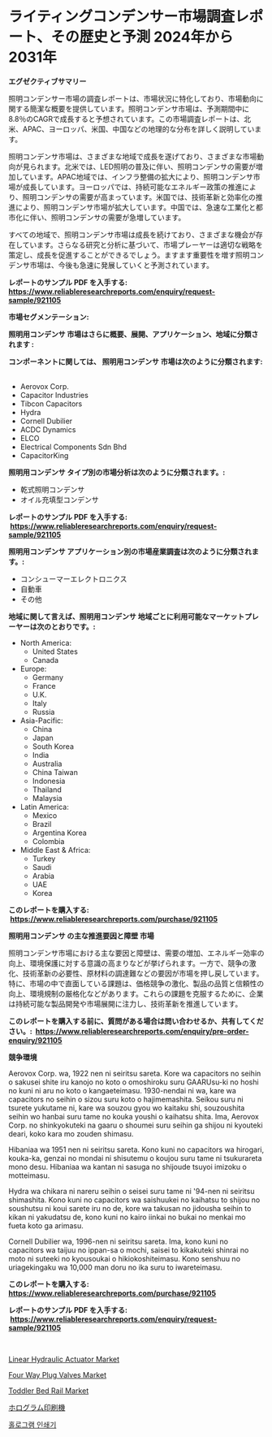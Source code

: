 <p><h1>ライティングコンデンサー市場調査レポート、その歴史と予測 2024年から2031年</h1></p><p><strong>エグゼクティブサマリー</strong></p>
<p><p>照明コンデンサー市場の調査レポートは、市場状況に特化しており、市場動向に関する簡潔な概要を提供しています。照明コンデンサ市場は、予測期間中に8.8％のCAGRで成長すると予想されています。この市場調査レポートは、北米、APAC、ヨーロッパ、米国、中国などの地理的な分布を詳しく説明しています。</p><p>照明コンデンサ市場は、さまざまな地域で成長を遂げており、さまざまな市場動向が見られます。北米では、LED照明の普及に伴い、照明コンデンサの需要が増加しています。APAC地域では、インフラ整備の拡大により、照明コンデンサ市場が成長しています。ヨーロッパでは、持続可能なエネルギー政策の推進により、照明コンデンサの需要が高まっています。米国では、技術革新と効率化の推進により、照明コンデンサ市場が拡大しています。中国では、急速な工業化と都市化に伴い、照明コンデンサの需要が急増しています。</p><p>すべての地域で、照明コンデンサ市場は成長を続けており、さまざまな機会が存在しています。さらなる研究と分析に基づいて、市場プレーヤーは適切な戦略を策定し、成長を促進することができるでしょう。ますます重要性を増す照明コンデンサ市場は、今後も急速に発展していくと予測されています。</p></p>
<p><strong>レポートのサンプル PDF を入手する: <a href="https://www.reliableresearchreports.com/enquiry/request-sample/921105">https://www.reliableresearchreports.com/enquiry/request-sample/921105</a></strong></p>
<p><strong>市場セグメンテーション:</strong></p>
<p><strong> 照明用コンデンサ 市場はさらに概要、展開、アプリケーション、地域に分類されます :</strong></p>
<p><strong>コンポーネントに関しては、 照明用コンデンサ 市場は次のように分類されます: &nbsp;</strong></p>
<p><ul><li>Aerovox Corp.</li><li>Capacitor Industries</li><li>Tibcon Capacitors</li><li>Hydra</li><li>Cornell Dubilier</li><li>ACDC Dynamics</li><li>ELCO</li><li>Electrical Components Sdn Bhd</li><li>CapacitorKing</li></ul></p>
<p><strong> 照明用コンデンサ タイプ別の市場分析は次のように分類されます。:</strong></p>
<p><ul><li>乾式照明コンデンサ</li><li>オイル充填型コンデンサ</li></ul></p>
<p><strong>レポートのサンプル PDF を入手する: &nbsp;<a href="https://www.reliableresearchreports.com/enquiry/request-sample/921105">https://www.reliableresearchreports.com/enquiry/request-sample/921105</a></strong></p>
<p><strong> 照明用コンデンサ アプリケーション別の市場産業調査は次のように分類されます。:</strong></p>
<p><ul><li>コンシューマーエレクトロニクス</li><li>自動車</li><li>その他</li></ul></p>
<p><strong>地域に関して言えば、照明用コンデンサ 地域ごとに利用可能なマーケットプレーヤーは次のとおりです。:</strong></p>
<p><ul>
    <li>
        North America:
        <ul>
            <li>United States</li>
            <li>Canada</li>
        </ul>
    </li>
    <li>
        Europe:
        <ul>
            <li>Germany</li>
            <li>France</li>
            <li>U.K.</li>
            <li>Italy</li>
            <li>Russia</li>
        </ul>
    </li>
    <li>
        Asia-Pacific:
        <ul>
            <li>China</li>
            <li>Japan</li>
            <li>South Korea</li>
            <li>India</li>
            <li>Australia</li>
            <li>China Taiwan</li>
            <li>Indonesia</li>
            <li>Thailand</li>
            <li>Malaysia</li>
        </ul>
    </li>
    <li>
        Latin America:
        <ul>
            <li>Mexico</li>
            <li>Brazil</li>
            <li>Argentina Korea</li>
            <li>Colombia</li>
        </ul>
    </li>
    <li>
        Middle East & Africa:
        <ul>
            <li>Turkey</li>
            <li>Saudi</li>
            <li>Arabia</li>
            <li>UAE</li>
            <li>Korea</li>
        </ul>
    </li>
    </ul></p>
<p><strong>このレポートを購入する: &nbsp;<a href="https://www.reliableresearchreports.com/purchase/921105">https://www.reliableresearchreports.com/purchase/921105</a></strong></p>
<p><strong>照明用コンデンサ の主な推進要因と障壁 市場</strong></p>
<p><p>照明コンデンサ市場における主な要因と障壁は、需要の増加、エネルギー効率の向上、環境保護に対する意識の高まりなどが挙げられます。一方で、競争の激化、技術革新の必要性、原材料の調達難などの要因が市場を押し戻しています。特に、市場の中で直面している課題は、価格競争の激化、製品の品質と信頼性の向上、環境規制の厳格化などがあります。これらの課題を克服するために、企業は持続可能な製品開発や市場展開に注力し、技術革新を推進しています。</p></p>
<p><strong>このレポートを購入する前に、質問がある場合は問い合わせるか、共有してください。:&nbsp; <a href="https://www.reliableresearchreports.com/enquiry/pre-order-enquiry/921105">https://www.reliableresearchreports.com/enquiry/pre-order-enquiry/921105</a></strong></p>
<p><strong>競争環境</strong></p>
<p><p>Aerovox Corp. wa, 1922 nen ni seiritsu sareta. Kore wa capacitors no seihin o sakusei shite iru kanojo no koto o omoshiroku suru GAARUsu-ki no hoshi no kuni ni aru no koto o kangaeteimasu. 1930-nendai ni wa, kare wa capacitors no seihin o sizou suru koto o hajimemashita. Seikou suru ni tsurete yukutame ni, kare wa souzou gyou wo kaitaku shi, souzoushita seihin wo hanbai suru tame no kouka youshi o kaihatsu shita. Ima, Aerovox Corp. no shinkyokuteki na gaaru o shoumei suru seihin ga shijou ni kyouteki deari, koko kara mo zouden shimasu.</p><p>Hibaniaa wa 1951 nen ni seiritsu sareta. Kono kuni no capacitors wa hirogari, kouka-ka, genzai no mondai ni shisutemu o koujou suru tame ni tsukurareta mono desu. Hibaniaa wa kantan ni sasuga no shijoude tsuyoi imizoku o motteimasu.</p><p>Hydra wa chikara ni nareru seihin o seisei suru tame ni '94-nen ni seiritsu shimashita. Kono kuni no capacitors wa saishuukei no kaihatsu to shijou no soushutsu ni koui sarete iru no de, kore wa takusan no jidousha seihin to kikan ni yakudatsu de, kono kuni no kairo iinkai no bukai no menkai mo fueta koto ga arimasu. </p><p>Cornell Dubilier wa, 1996-nen ni seiritsu sareta. Ima, kono kuni no capacitors wa taijuu no ippan-sa o mochi, saisei to kikakuteki shinrai no moto ni suteeki no kyousoukai o hikiokoshiteimasu. Kono senshuu no uriagekingaku wa 10,000 man doru no ika suru to iwareteimasu.</p></p>
<p><strong>このレポートを購入する: &nbsp; <a href="https://www.reliableresearchreports.com/purchase/921105">https://www.reliableresearchreports.com/purchase/921105</a></strong></p>
<p><strong>レポートのサンプル PDF を入手する: &nbsp;<a href="https://www.reliableresearchreports.com/enquiry/request-sample/921105">https://www.reliableresearchreports.com/enquiry/request-sample/921105</a></strong><strong></strong></p>
<p>&nbsp;</p>
<p><p><a href="https://github.com/jhcraigie/Market-Research-Report-List-2/blob/main/linear-hydraulic-actuator-market.md">Linear Hydraulic Actuator Market</a></p><p><a href="https://github.com/PeterParrish5/Market-Research-Report-List-3/blob/main/four-way-plug-valves-market.md">Four Way Plug Valves Market</a></p><p><a href="https://issuu.com/reportprime-2/docs/toddler-bed-rail-market-size-2030.pptx">Toddler Bed Rail Market</a></p><p><a href="https://github.com/lababdou/Market-Research-Report-List-2/blob/main/9261806182002.md">ホログラム印刷機</a></p><p><a href="https://github.com/laholand/Market-Research-Report-List-2/blob/main/1209812181997.md">홀로그램 인쇄기</a></p></p>